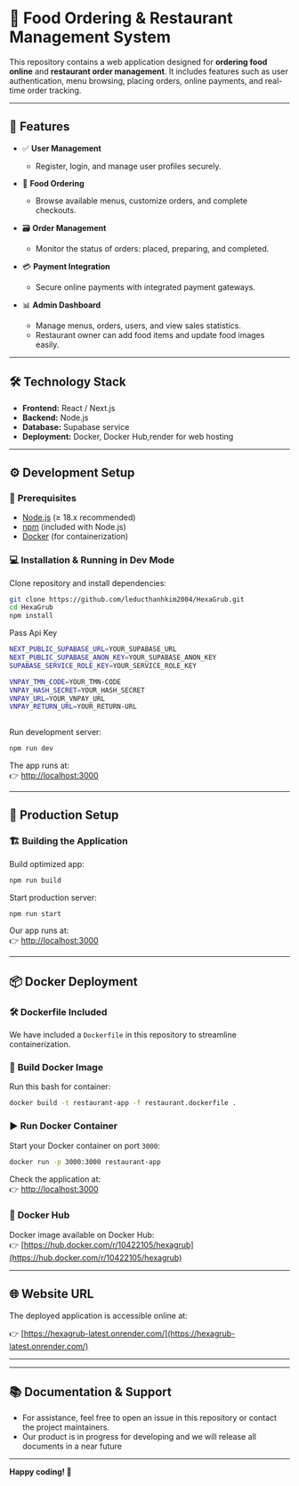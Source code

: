 
# 🍕 Food Ordering & Restaurant Management System

This repository contains a web application designed for **ordering food online** and **restaurant order management**. It includes features such as user authentication, menu browsing, placing orders, online payments, and real-time order tracking.

---

## 🚀 Features

- ✅ **User Management**
  - Register, login, and manage user profiles securely.

- 📖 **Food Ordering**
  - Browse available menus, customize orders, and complete checkouts.

- 🗃️ **Order Management**
  - Monitor the status of orders: placed, preparing, and completed.

- 💳 **Payment Integration**
  - Secure online payments with integrated payment gateways.

- 📊 **Admin Dashboard**
  - Manage menus, orders, users, and view sales statistics.
  - Restaurant owner can add food items and update food images easily.
---

## 🛠️ Technology Stack

- **Frontend:** React / Next.js
- **Backend:** Node.js 
- **Database:** Supabase service 
- **Deployment:** Docker, Docker Hub,render for web hosting 

---

## ⚙️ Development Setup

### 📌 **Prerequisites**

- [Node.js](https://nodejs.org/) (≥ 18.x recommended)
- [npm](https://npmjs.com/) (included with Node.js)
- [Docker](https://www.docker.com/) (for containerization)

### 💻 **Installation & Running in Dev Mode**

Clone repository and install dependencies:

```bash
git clone https://github.com/leducthanhkim2004/HexaGrub.git
cd HexaGrub
npm install
```
Pass Api Key 
```bash
NEXT_PUBLIC_SUPABASE_URL=YOUR_SUPABASE_URL
NEXT_PUBLIC_SUPABASE_ANON_KEY=YOUR_SUPABASE_ANON_KEY
SUPABASE_SERVICE_ROLE_KEY=YOUR_SERVICE_ROLE_KEY

VNPAY_TMN_CODE=YOUR_TMN-CODE
VNPAY_HASH_SECRET=YOUR_HASH_SECRET
VNPAY_URL=YOUR_VNPAY_URL
VNPAY_RETURN_URL=YOUR_RETURN-URL
    
```
Run development server:

```bash
npm run dev
```

The app runs at:  
👉 [http://localhost:3000](http://localhost:3000)

---

## 🚦 Production Setup

### 🏗️ **Building the Application**

Build optimized app:

```bash
npm run build
```

Start production server:

```bash
npm run start
```

Our app runs at:  
👉 [http://localhost:3000](http://localhost:3000)

---

## 📦 Docker Deployment

### 🛠️ **Dockerfile Included**

We have included a `Dockerfile` in this repository to streamline containerization.

### 🐳 **Build Docker Image**

Run this bash for container:

```bash
docker build -t restaurant-app -f restaurant.dockerfile .

```

### ▶️ **Run Docker Container**

Start your Docker container on port `3000`:

```bash
docker run -p 3000:3000 restaurant-app
```

Check the application at:  
👉 [http://localhost:3000](http://localhost:3000)

### 📌 **Docker Hub**

Docker image available on Docker Hub:  
👉 [https://hub.docker.com/r/10422105/hexagrub](https://hub.docker.com/r/10422105/hexagrub)

---

## 🌐 Website URL

The deployed application is accessible online at:

👉 [https://hexagrub-latest.onrender.com/](https://hexagrub-latest.onrender.com/)

---
---

## 📚 Documentation & Support
- For assistance, feel free to open an issue in this repository or contact the project maintainers.
- Our product is in progress for developing and we will release all documents in a near future
---

**Happy coding! 🚀**
